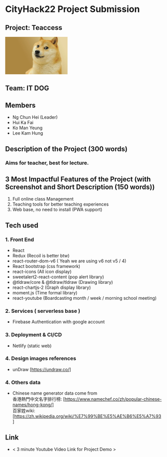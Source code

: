 # CityHack22 Project Submission
## Project: Teaccess
<img src="assets/doge.jpg" width="200" alt="project_logo"/>

## Team: IT DOG
## Members
- Ng Chun Hei (Leader)
- Hui Ka Fai 
- Ko Man Yeung 
- Lee Kam Hung 

## Description of the Project (300 words)

### Aims for teacher, best for lecture.

## 3 Most Impactful Features of the Project (with Screenshot and Short Description (150 words))
1. Full online class Management 
2. Teaching tools for better teaching experiences
3. Web base, no need to install (PWA support)

## Tech used
### 1. Front End
- React  
- Redux (Recoil is better btw)
- react-router-dom-v6 ( Yeah we are using v6 not v5 / 4)
- React bootstrap (css framework)
- react-icons (All icon display)
- sweetalert2-react-content (pop alert library)
- @tldraw/core & @tldraw/tldraw (Drawing library)
- react-chartjs-2 (Graph display library)
- moment.js (Time formal library)
- react-youtube (Boardcasting month / week / morning school meeting)

### 2. Services ( serverless base )
- Firebase Authentication with google account  

### 3. Deployment & CI/CD
- Netlify (static web)  

### 4. Design images references 
- unDraw [https://undraw.co/]

### 4. Others data
- Chinese name generator data come from  
香港熱門中文名字排行榜: [https://www.namechef.co/zh/popular-chinese-names/hong-kong/]  
百家姓wiki: [https://zh.wikipedia.org/wiki/%E7%99%BE%E5%AE%B6%E5%A7%93]  



## Link
- < 3 minute Youtube Video Link for Project Demo >